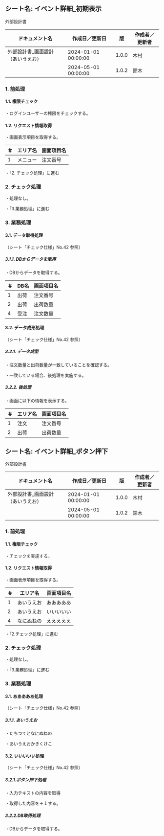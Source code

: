 ## シート名: イベント詳細_初期表示

外部設計書

| ドキュメント名 | 作成日／更新日 | 版 | 作成者／更新者 |
|---|---|---|---|
| 外部設計書_画面設計（あいうえお） | 2024-01-01 00:00:00 | 1.0.0 | 木村 |
|  | 2024-05-01 00:00:00 | 1.0.2 | 鈴木 |

### 1. 前処理

#### 1.1. 権限チェック

・ログインユーザーの権限をチェックする。

#### 1.2. リクエスト情報取得

・画面表示項目を取得する。

| ＃ | エリア名 | 画面項目名 |
|---|---|---|
| 1 | メニュー | 注文番号 |

・「2. チェック処理」に進む

### 2. チェック処理

・処理なし。

・「3.業務処理」に進む

### 3. 業務処理

#### 3.1. データ取得処理

（シート「チェック仕様」No.42 参照）

##### 3.1.1. DBからデータを取得

・DBからデータを取得する。

| ＃ | DB名 | 画面項目名 |
|---|---|---|
| 1 | 出荷 | 注文番号 |
| 2 | 出荷 | 出荷数量 |
| 4 | 受注 | 注文数量 |

#### 3.2. データ成形処理

（シート「チェック仕様」No.42 参照）

##### 3.2.1. データ成型

・注文数量と出荷数量が一致していることを確認する。

・一致している場合、後処理を実施する。

##### 3.2.2. 後処理

・画面に以下の情報を表示する。

| ＃ | エリア名 | 画面項目名 |
|---|---|---|
| 1 | 注文 | 注文番号 |
| 2 | 出荷 | 出荷数量 |

## シート名: イベント詳細_ボタン押下

外部設計書

| ドキュメント名 | 作成日／更新日 | 版 | 作成者／更新者 |
|---|---|---|---|
| 外部設計書_画面設計（あいうえお） | 2024-01-01 00:00:00 | 1.0.0 | 木村 |
|  | 2024-05-01 00:00:00 | 1.0.2 | 鈴木 |

### 1. 前処理

#### 1.1. 権限チェック

・チェックを実施する。

#### 1.2. リクエスト情報取得

・画面表示項目を取得する。

| ＃ | エリア名 | 画面項目名 |
|---|---|---|
| 1 | あいうえお | あああああ |
| 2 | あいうえお | いいいいい |
| 4 | なにぬねの | えええええ |

・「2.チェック処理」に進む

### 2. チェック処理

・処理なし。

・「3.業務処理」に進む

### 3. 業務処理

#### 3.1. あああああ処理

（シート「チェック仕様」No.42 参照）

##### 3.1.1. あいうえお

・たちつてとなにぬねの

・あいうえおかきくけこ

#### 3.2. いいいいい処理

（シート「チェック仕様」No.42 参照）

##### 3.2.1.ボタン押下処理

・入力テキストの内容を取得

・取得した内容を＋１する。

##### 3.2.2.DB取得処理

・DBからデータを取得する。


